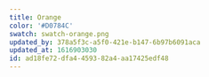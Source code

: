 ```yaml
---
title: Orange
color: '#D0784C'
swatch: swatch-orange.png
updated_by: 378a5f3c-a5f0-421e-b147-6b97b6091aca
updated_at: 1616903030
id: ad18fe72-dfa4-4593-82a4-aa17425edf48
---
```

